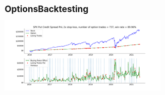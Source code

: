 # OptionsBacktesting
![alt text](https://github.com/pareto-digital/OptionsBacktesting/blob/main/spx%20pcs%20example.png?raw=true)
